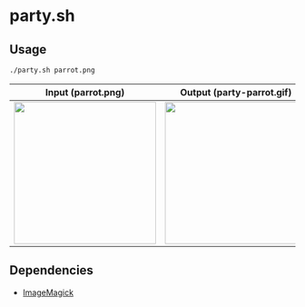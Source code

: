 # party.sh

## Usage

```sh
./party.sh parrot.png
```

Input (parrot.png)         |  Output (party-parrot.gif)
:-------------------------:|:-------------------------:
<img src="https://user-images.githubusercontent.com/2105067/64081368-bab34080-ccb4-11e9-963d-746aa09eadd1.png" height="250">  |  <img src="https://user-images.githubusercontent.com/2105067/64081366-ba1aaa00-ccb4-11e9-81fb-57e1b65bda4f.gif" height="250">

## Dependencies

- [ImageMagick](https://imagemagick.org)
